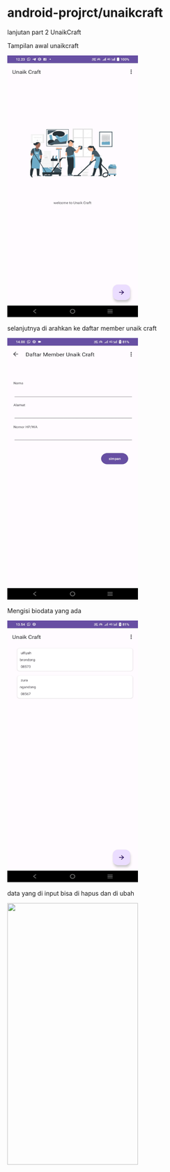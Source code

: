 # android-projrct/unaikcraft
 lanjutan part 2 UnaikCraft

 Tampilan awal unaikcraft

<img src="https://github.com/Ulfiyah/android-projrct/blob/main/UnaikCraft/S1%5B1%5D.jpg" width = "300dp" height="600">

selanjutnya di arahkan ke daftar member unaik craft

 <img src="https://github.com/Ulfiyah/android-projrct/blob/main/UnaikCraft/S2%5B1%5D.jpg" width = "300dp" height="600">

 Mengisi biodata yang ada
 
<img src="https://github.com/Ulfiyah/android-projrct/blob/main/UnaikCraft/S3%5B1%5D.jpg" width = "300dp" height="600">

data yang di input bisa di hapus dan di ubah

<img src="https://github.com/Ulfiyah/android-projrct/blob/main/UnaikCraft/Screenrecording_20230703_231840%5B1%5D.mp4" width = "300dp" height="600"> 

